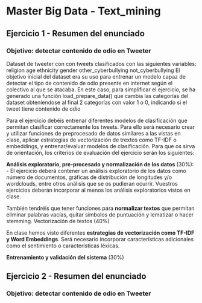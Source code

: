 # Master Big Data - Text_mining
## Ejercicio 1 - Resumen del enunciado
### Objetivo: detectar contenido de odio en Tweeter
Dataset de tweeter con con tweets clasificados con las siguientes variables:
religion
age
ethnicity
gender
other_cyberbullying
not_cyberbullying
El objetivo inicial del dataset era su uso para entrenar un modelo capaz de detectar el tipo de contenido de odio presente en internet según el colectivo al que se atacaba. En este caso, para simplificar el ejercicio, se ha generado una función load_prepare_data() que cambia las categorías del dataset obteníendose al final 2 categorías con valor 1 o 0, indicando si el tweet tiene contenido de odio

Para el ejercicio debéis entrenar diferentes modelos de clasificación que permitan clasificar correctamente los tweets. Para ello será necesario crear y utilizar funciones de preprocesado de datos similares a las vistas en clase, aplicar estrategias de vectorización de trextos como TF-IDF o embeddings, y entrenar/evaluar modelos de clasificación. Para que os sirva de orientación, los criterios de evaluación del ejercicio serán los siguientes:

**Análisis exploratorio, pre-procesado y normalización de los datos** (30%): - El ejercicio deberá contener un análisis exploratorio de los datos como número de documentos, gráficas de distribución de longitudes y/o wordclouds, entre otros análisis que se os pudieran ocurrir. Vuestros ejercicios deberán incorporar al menos los análisis exploratorios vistos en clase.

También tendréis que tener funciones para **normalizar textos** que permitan eliminar palabras vacías, quitar símbolos de puntuación y lematizar o hacer stemming.
Vectorización de textos (40%)

En clase hemos visto diferentes **estrategias de vectorización como TF-IDF y Word Embeddings**. Será necesario incorporar características adicionales como el sentimiento o características léxicas.

**Entrenamiento y validación del sistema** (30%)

## Ejercicio 2 - Resumen del enunciado
### Objetivo: detectar contenido de odio en Tweeter
